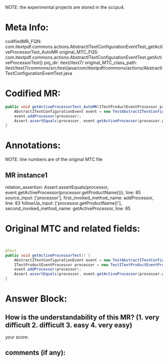 NOTE: the experimental projects are stored in the sccpu4.

# Meta Info:
codifiedMR_FQN:
com.itextpdf.commons.actions.AbstractITextConfigurationEventTest_getActiveProcessorTest_AutoMR
original_MTC_FQS:
com.itextpdf.commons.actions.AbstractITextConfigurationEventTest.getActiveProcessorTest()
poj_dir:
itext/itext7/
original_MTC_class_path:
itext/itext7/commons/src/test/java/com/itextpdf/commons/actions/AbstractITextConfigurationEventTest.java

# Codified MR:
```java
public void getActiveProcessorTest_AutoMR(ITextProductEventProcessor processor) {
    AbstractITextConfigurationEvent event = new TestAbstractITextConfigurationEvent();
    event.addProcessor(processor);
    Assert.assertEquals(processor, event.getActiveProcessor(processor.getProductName()));
}
```

# Annotations:
NOTE: line numbers are of the original MTC file
## MR instance1
relation_assertion: Assert.assertEquals(processor, event.getActiveProcessor(processor.getProductName())), line: 85 
source_input: ['processor'], first_invoked_method_name: addProcessor, line: 83 
followUp_input: ['processor.getProductName()'], second_invoked_method_name: getActiveProcessor, line: 85 


# Original MTC and related fields:
```java


@Test
public void getActiveProcessorTest() {
    AbstractITextConfigurationEvent event = new TestAbstractITextConfigurationEvent();
    ITextProductEventProcessor processor = new TestITextProductEventProcessor();
    event.addProcessor(processor);
    Assert.assertEquals(processor, event.getActiveProcessor(processor.getProductName()));
}

```


# Answer Block: 
## How is the understandability of this MR? (1. very difficult 2. difficult 3. easy 4. very easy)
your score: 
## comments (if any): 
```txt

```
